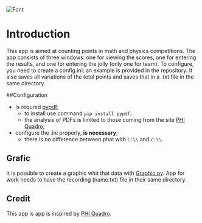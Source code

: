 ![Font](https://github.com/AsrtoMichi/MathScore/assets/146475341/5a9a03e5-f449-4fc1-b5a7-84d55af7ac5b)
# Introduction
This app is aimed at counting points in math and physics competitions.
The app consists of three windows: one for viewing the scores, one for entering the results, and one for entering the jolly (only one for team).
To configure, you need to create a config.ini; an example is provided in the repository.
It also saves all variations of the total points and saves that in a .txt file in the same directory.

##Configuration
- Is requred [pypdf](https://pypi.org/project/pypdf/);
  - to install use command `pip install pypdf`;
  - the analysis of PDFs is limited to those coming from the site [PHI Quadro](https://www.phiquadro.it/index.php);
- configure the .ini properly, **is necessary**;
  - there is no difference between phat with `C:\\` and `c:\\`.

## Grafic
It is possible to create a graphic whit that data with [Graphic.py](https://github.com/AsrtoMichi/MathScore/tree/Grafic).
App for work needs to have the recording (name.txt) file in their same directory.

## Credit
This app is app is inspired by [PHI Quadro](https://www.phiquadro.it/index.php).
